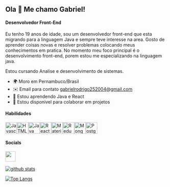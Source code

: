 ## Ola 👋 Me chamo Gabriel!

#### Desenvolvedor Front-End

Eu tenho 19 anos de idade, sou um desenvolvedor front-end que esta migrando para a linguagem Java e sempre teve interesse na area. Gosto de aprender coisas novas e resolver problemas colocando meus conhecimentos em pratica. No momento meu foco principal é o desenvolvimento front-end, porem estou me especializando na linguagem java.

Estou cursando Analise e desenvolvimento de sistemas.

* 🌍  Moro em Pernambuco/Brasil
* ✉️  Email para contato [gabrielrodrigo252004@gmail.com](mailto:gabrielrodrigo252004@gmail.com)
* 🧠  Estou aprendendo Java e React
* 🤝  Estou disponivel para colaborar em projetos

#### Habilidades

<p align="left">
<a href="https://developer.mozilla.org/en-US/docs/Web/JavaScript" target="_blank" rel="noreferrer"><img src="https://raw.githubusercontent.com/danielcranney/readme-generator/main/public/icons/skills/javascript-colored.svg" width="36" height="36" alt="Javascript" /></a><a href="https://developer.mozilla.org/en-US/docs/Glossary/HTML5" target="_blank" rel="noreferrer"><img src="https://raw.githubusercontent.com/danielcranney/readme-generator/main/public/icons/skills/html5-colored.svg" width="36" height="36" alt="HTML5" /></a><a href="https://docs.oracle.com/en/java/" target="_blank" rel="noreferrer"><img src="https://raw.githubusercontent.com/danielcranney/profileme-dev/main/public/icons/skills/java-colored.svg" width="36" height="36" alt="Java" /></a><a href="https://reactjs.org/" target="_blank" rel="noreferrer"><img src="https://raw.githubusercontent.com/danielcranney/readme-generator/main/public/icons/skills/react-colored.svg" width="36" height="36" alt="React" /></a><a href="https://mui.com/" target="_blank" rel="noreferrer"><img src="https://raw.githubusercontent.com/danielcranney/readme-generator/main/public/icons/skills/materialui-colored.svg" width="36" height="36" alt="Material UI" /></a><a href="https://redux.js.org/" target="_blank" rel="noreferrer"><img src="https://raw.githubusercontent.com/danielcranney/readme-generator/main/public/icons/skills/redux-colored.svg" width="36" height="36" alt="Redux" /></a><a href="https://www.mongodb.com/" target="_blank" rel="noreferrer"><img src="https://raw.githubusercontent.com/danielcranney/readme-generator/main/public/icons/skills/mongodb-colored.svg" width="36" height="36" alt="MongoDB" /></a><a href="https://www.postgresql.org/" target="_blank" rel="noreferrer"><img src="https://raw.githubusercontent.com/danielcranney/readme-generator/main/public/icons/skills/postgresql-colored.svg" width="36" height="36" alt="PostgreSQL" /></a>

</p>

#### Socials

<p align="left">
<a href="https://www.linkedin.com/in/gabriel-rodrigo-4aa73525a/" target="_blank" rel="noreferrer"><img src="https://raw.githubusercontent.com/danielcranney/readme-generator/main/public/icons/socials/linkedin.svg" width="32" height="32" /></a></p>

[![github stats](https://github-readme-stats.vercel.app/api?username=GabrielR2004&show_icons=true&title_color=fff&icon_color=37aaff&text_color=f8f8f2&bg_color=171c24&count_private=true)](https://github.com/GabrielR2004)

[![Top Langs](https://github-readme-stats.vercel.app/api/top-langs/?username=GabrielR2004&layout=compact&title_color=fff&text_color=f8f8f2&hide=java&bg_color=171c24)](https://github.com/GabrielR2004)



